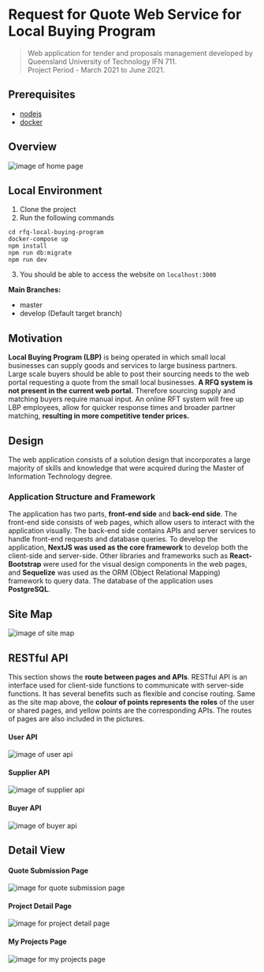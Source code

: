# Request for Quote Web Service for Local Buying Program
> Web application for tender and proposals management developed by Queensland University of Technology IFN 711. 
> <br/>
> Project Period - March 2021 to June 2021.

## Prerequisites

- [nodejs](https://nodejs.org/en/)
- [docker](https://www.docker.com/)

## Overview
![image of home page](https://user-images.githubusercontent.com/35501963/135051674-6cd2cc2e-1318-4503-8e67-bf630e9f5456.png)

## Local Environment

1. Clone the project
2. Run the following commands

```
cd rfq-local-buying-program
docker-compose up
npm install
npm run db:migrate
npm run dev
```

3. You should be able to access the website on `localhost:3000`

**Main Branches:**

- master
- develop (Default target branch)

## Motivation
**Local Buying Program (LBP)**  is being operated in which small local businesses can supply goods and services to large business partners. Large scale buyers should be able to post their sourcing needs to the web portal requesting a quote from the small local businesses. **A RFQ system is not present in the current web portal.** Therefore sourcing supply and matching buyers require manual input. An online RFT system will free up LBP employees, allow for quicker response times and broader partner matching, **resulting in more competitive tender prices.**

## Design
The web application consists of a solution design that incorporates a large majority of
skills and knowledge that were acquired during the Master of Information Technology
degree. 

### Application Structure and Framework
The application has two parts, **front-end side** and **back-end side**. The front-end side
consists of web pages, which allow users to interact with the application visually. The
back-end side contains APIs and server services to handle front-end requests and database
queries. To develop the application, **NextJS was used as the core framework** to develop both the
client-side and server-side. Other libraries and frameworks such as **React-Bootstrap** were used for the visual design
components in the web pages, and **Sequelize** was used as the ORM (Object Relational
Mapping) framework to query data. The database of the application uses **PostgreSQL**.

## Site Map
![image of site map](https://user-images.githubusercontent.com/35501963/135054475-83a140c9-168e-47b4-ab35-bc6f3ff509d5.png)

## RESTful API
This section shows the **route between pages and APIs**. RESTful API is an interface
used for client-side functions to communicate with server-side functions. It has several
benefits such as flexible and concise routing.
Same as the site map above, the **colour of points represents the roles** of the user or
shared pages, and yellow points are the corresponding APIs. The routes of pages are also
included in the pictures.

#### User API
![image of user api](https://user-images.githubusercontent.com/35501963/135069740-9d610533-7797-4bb2-8e07-1328b3c45243.png)

#### Supplier API
![image of supplier api](https://user-images.githubusercontent.com/35501963/135069855-e0f120a4-53ae-4d8d-a5c0-b47e48b1b514.png)

#### Buyer API
![image of buyer api](https://user-images.githubusercontent.com/35501963/135069932-f72ebc92-5561-4194-97c2-fd8399250cf7.png)

## Detail View
#### Quote Submission Page
![image for quote submission page](https://user-images.githubusercontent.com/35501963/135072240-2853a20b-1bfc-470b-bc34-f729ab7577ed.png)

#### Project Detail Page
![image for project detail page](https://user-images.githubusercontent.com/35501963/135073237-b28dbec1-0443-471b-a42b-8552a483386f.png)

#### My Projects Page
![image for my projects page](https://user-images.githubusercontent.com/35501963/135072472-782e5e60-51ac-44f3-803a-c4276e23e1dd.png)


